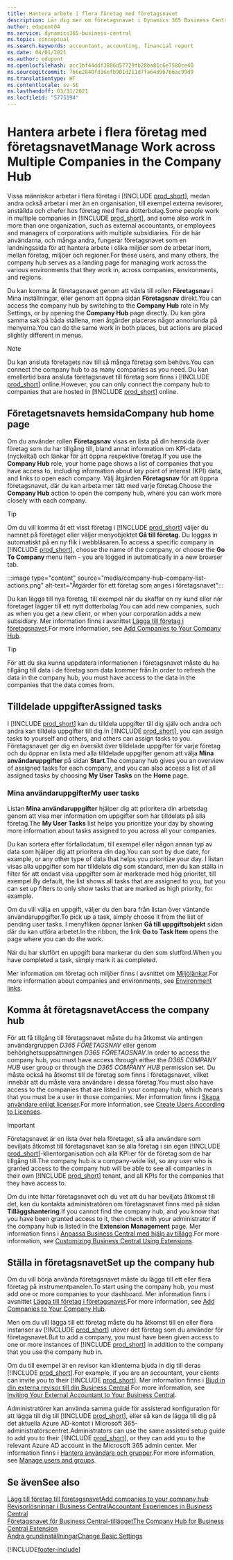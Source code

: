 ```yaml
---
title: Hantera arbete i flera företag med företagsnavet
description: Lär dig mer om företagsnavet i Dynamics 365 Business Central som du använder för att hantera ditt arbete över flera företag.
author: edupont04
ms.service: dynamics365-business-central
ms.topic: conceptual
ms.search.keywords: accountant, accounting, financial report
ms.date: 04/01/2021
ms.author: edupont
ms.openlocfilehash: acc1bf44ddf3886d57729fb28ba81c6e7580ce40
ms.sourcegitcommit: 766e2840fd16efb901d211d7fa64d96766ac99d9
ms.translationtype: HT
ms.contentlocale: sv-SE
ms.lasthandoff: 03/31/2021
ms.locfileid: "5775194"
---
```

# <a name="manage-work-across-multiple-companies-in-the-company-hub"></a><span data-ttu-id="3888d-103">Hantera arbete i flera företag med företagsnavet</span><span class="sxs-lookup"><span data-stu-id="3888d-103">Manage Work across Multiple Companies in the Company Hub</span></span>

<span data-ttu-id="3888d-104">Vissa människor arbetar i flera företag i [!INCLUDE [prod_short](includes/prod_short.md)], medan andra också arbetar i mer än en organisation, till exempel externa revisorer, anställda och chefer hos företag med flera dotterbolag.</span><span class="sxs-lookup"><span data-stu-id="3888d-104">Some people work in multiple companies in [!INCLUDE [prod_short](includes/prod_short.md)], and some also work in more than one organization, such as external accountants, or employees and managers of corporations with multiple subsidiaries.</span></span> <span data-ttu-id="3888d-105">För de här användarna, och många andra, fungerar företagsnavet som en landningssida för att hantera arbete i olika miljöer som de arbetar inom, mellan företag, miljöer och regioner.</span><span class="sxs-lookup"><span data-stu-id="3888d-105">For these users, and many others, the company hub serves as a landing page for managing work across the various environments that they work in, across companies, environments, and regions.</span></span>  

<span data-ttu-id="3888d-106">Du kan komma åt företagsnavet genom att växla till rollen **Företagsnav** i Mina inställningar, eller genom att öppna sidan **Företagsnav** direkt.</span><span class="sxs-lookup"><span data-stu-id="3888d-106">You can access the company hub by switching to the **Company Hub** role in My Settings, or by opening the **Company Hub** page directly.</span></span> <span data-ttu-id="3888d-107">Du kan göra samma sak på båda ställena, men åtgärder placeras något annorlunda på menyerna.</span><span class="sxs-lookup"><span data-stu-id="3888d-107">You can do the same work in both places, but actions are placed slightly different in menus.</span></span>  

> [!NOTE]
> <span data-ttu-id="3888d-108">Du kan ansluta företagets nav till så många företag som behövs.</span><span class="sxs-lookup"><span data-stu-id="3888d-108">You can connect the company hub to as many companies as you need.</span></span> <span data-ttu-id="3888d-109">Du kan emellertid bara ansluta företagsnavet till företag som finns i [!INCLUDE [prod_short](includes/prod_short.md)] online.</span><span class="sxs-lookup"><span data-stu-id="3888d-109">However, you can only connect the company hub to companies that are hosted in [!INCLUDE [prod_short](includes/prod_short.md)] online.</span></span>

## <a name="company-hub-home-page"></a><span data-ttu-id="3888d-110">Företagetsnavets hemsida</span><span class="sxs-lookup"><span data-stu-id="3888d-110">Company hub home page</span></span>

<span data-ttu-id="3888d-111">Om du använder rollen **Företagsnav** visas en lista på din hemsida över företag som du har tillgång till, bland annat information om KPI-data (nyckeltal) och länkar för att öppna respektive företag.</span><span class="sxs-lookup"><span data-stu-id="3888d-111">If you use the **Company Hub** role, your home page shows a list of companies that you have access to, including information about key point of interest (KPI) data, and links to open each company.</span></span> <!--You can customize the dashboard to show the data points that you want to see by adding or removing columns. For example, you might want to see taxes that are due, how many open sales documents each company has, or the number of purchase invoices that are due next week. You can configure the view to suit your needs. If you have added many companies, you can use filters to sort your view.--> <span data-ttu-id="3888d-112">Välj åtgärden **Företagsnav** för att öppna företagsnavet, där du kan arbeta mer tätt med varje företag.</span><span class="sxs-lookup"><span data-stu-id="3888d-112">Choose the **Company Hub** action to open the company hub, where you can work more closely with each company.</span></span>  

> [!TIP]
> <span data-ttu-id="3888d-113">Om du vill komma åt ett visst företag i [!INCLUDE [prod_short](includes/prod_short.md)] väljer du namnet på företaget eller väljer menyobjektet **Gå till företag**. Du loggas in automatiskt på en ny flik i webbläsaren.</span><span class="sxs-lookup"><span data-stu-id="3888d-113">To access a specific company in [!INCLUDE [prod_short](includes/prod_short.md)], choose the name of the company, or choose the **Go To Company** menu item - you are logged in automatically in a new browser tab.</span></span>

:::image type="content" source="media/company-hub-company-list-actions.png" alt-text="Åtgärder för ett företag som anges i företagsnavet":::

<span data-ttu-id="3888d-115">Du kan lägga till nya företag, till exempel när du skaffar en ny kund eller när företaget lägger till ett nytt dotterbolag.</span><span class="sxs-lookup"><span data-stu-id="3888d-115">You can add new companies, such as when you get a new client, or when your corporation adds a new subsidiary.</span></span> <span data-ttu-id="3888d-116">Mer information finns i avsnittet [Lägga till företag i företagsnavet](company-hub-add-company.md).</span><span class="sxs-lookup"><span data-stu-id="3888d-116">For more information, see [Add Companies to Your Company Hub](company-hub-add-company.md).</span></span>  

> [!TIP]
> <span data-ttu-id="3888d-117">För att du ska kunna uppdatera informationen i företagsnavet måste du ha tillgång till data i de företag som data kommer från.</span><span class="sxs-lookup"><span data-stu-id="3888d-117">In order to refresh the data in the company hub, you must have access to the data in the companies that the data comes from.</span></span>

<!--## Company details

In the **Company Hub** page, you can see more information about each company by choosing the name of the company that you want to learn more about. This opens the **Company Details** pane, where you can see additional information, such as the following:  

* Cash account balances  
* Cash flow forecast  
* Overdue purchase invoices  
* Overdue sales invoices  

> [!TIP]
> You can launch predefined Excel workbooks from the **Reports** tab in the ribbon. These Excel workbooks are designed as ready-to-print key financial statements and reports, but you can also modify them to fit your needs. For more information, see [Analyzing Financial Statements in Microsoft Excel](finance-analyze-excel.md).  

Otherwise, close the details pane and continue to the next company.  -->

## <a name="assigned-tasks"></a><span data-ttu-id="3888d-118">Tilldelade uppgifter</span><span class="sxs-lookup"><span data-stu-id="3888d-118">Assigned tasks</span></span>

<span data-ttu-id="3888d-119">I [!INCLUDE [prod_short](includes/prod_short.md)] kan du tilldela uppgifter till dig själv och andra och andra kan tilldela uppgifter till dig.</span><span class="sxs-lookup"><span data-stu-id="3888d-119">In [!INCLUDE [prod_short](includes/prod_short.md)], you can assign tasks to yourself and others, and others can assign tasks to you.</span></span> <span data-ttu-id="3888d-120">Företagsnavet ger dig en översikt över tilldelade uppgifter för varje företag och du öppnar en lista med alla tilldelade uppgifter genom att välja **Mina användaruppgifter** på sidan **Start**.</span><span class="sxs-lookup"><span data-stu-id="3888d-120">The company hub gives you an overview of assigned tasks for each company, and you can also access a list of all assigned tasks by choosing **My User Tasks** on the **Home** page.</span></span>  

<!--In the client company, you also have cues that call out tasks assigned to you in this particular client.  -->

### <a name="my-user-tasks"></a><span data-ttu-id="3888d-121">Mina användaruppgifter</span><span class="sxs-lookup"><span data-stu-id="3888d-121">My user tasks</span></span>

<span data-ttu-id="3888d-122">Listan **Mina användaruppgifter** hjälper dig att prioritera din arbetsdag genom att visa mer information om uppgifter som har tilldelats på alla företag.</span><span class="sxs-lookup"><span data-stu-id="3888d-122">The **My User Tasks** list helps you prioritize your day by showing more information about tasks assigned to you across all your companies.</span></span>  

<span data-ttu-id="3888d-123">Du kan sortera efter förfallodatum, till exempel eller någon annan typ av data som hjälper dig att prioritera din dag.</span><span class="sxs-lookup"><span data-stu-id="3888d-123">You can sort by due date, for example, or any other type of data that helps you prioritize your day.</span></span> <span data-ttu-id="3888d-124">I listan visas alla uppgifter som har tilldelats dig som standard, men du kan ställa in filter för att endast visa uppgifter som är markerade med hög prioritet, till exempel.</span><span class="sxs-lookup"><span data-stu-id="3888d-124">By default, the list shows all tasks that are assigned to you, but you can set up filters to only show tasks that are marked as high priority, for example.</span></span>  

<span data-ttu-id="3888d-125">Om du vill välja en uppgift, väljer du den bara från listan över väntande användaruppgifter.</span><span class="sxs-lookup"><span data-stu-id="3888d-125">To pick up a task, simply choose it from the list of pending user tasks.</span></span> <span data-ttu-id="3888d-126">I menyfliken öppnar länken **Gå till uppgiftsobjekt** sidan där du kan utföra arbetet.</span><span class="sxs-lookup"><span data-stu-id="3888d-126">In the ribbon, the link **Go to Task Item** opens the page where you can do the work.</span></span>  

<span data-ttu-id="3888d-127">När du har slutfört en uppgift bara markerar du den som slutförd.</span><span class="sxs-lookup"><span data-stu-id="3888d-127">When you have completed a task, simply mark it as completed.</span></span>  

<span data-ttu-id="3888d-128">Mer information om företag och miljöer finns i avsnittet om [Miljölänkar](company-hub-add-company.md#environment-links).</span><span class="sxs-lookup"><span data-stu-id="3888d-128">For more information about companies and environments, see [Environment links](company-hub-add-company.md#environment-links).</span></span>  

## <a name="access-the-company-hub"></a><span data-ttu-id="3888d-129">Komma åt företagsnavet</span><span class="sxs-lookup"><span data-stu-id="3888d-129">Access the company hub</span></span>

<span data-ttu-id="3888d-130">För att få tillgång till företagsnavet måste du ha åtkomst via antingen användargruppen *D365 FÖRETAGSNAV* eller genom behörighetsuppsättningen *D365 FÖRETAGSNAV*.</span><span class="sxs-lookup"><span data-stu-id="3888d-130">In order to access the company hub, you must have access through either the *D365 COMPANY HUB* user group or through the *D365 COMPANY HUB*  permission set.</span></span> <span data-ttu-id="3888d-131">Du måste också ha åtkomst till de företag som finns i företagsnavet, vilket innebär att du måste vara användare i dessa företag.</span><span class="sxs-lookup"><span data-stu-id="3888d-131">You must also have access to the companies that are listed in your company hub, which means that you must be a user in those companies.</span></span> <span data-ttu-id="3888d-132">Mer information finns i [Skapa användare enligt licenser](ui-how-users-permissions.md).</span><span class="sxs-lookup"><span data-stu-id="3888d-132">For more information, see [Create Users According to Licenses](ui-how-users-permissions.md).</span></span>  

> [!IMPORTANT]
> <span data-ttu-id="3888d-133">Företagsnavet är en lista över hela företaget, så alla användare som beviljats åtkomst till företagsnavet kan se alla företag i sin egen [!INCLUDE [prod_short](includes/prod_short.md)]-klientorganisation och alla KPI:er för de företag som de har tillgång till.</span><span class="sxs-lookup"><span data-stu-id="3888d-133">The company hub is a company-wide list, so any user who is granted access to the company hub will be able to see all companies in their own [!INCLUDE [prod_short](includes/prod_short.md)] tenant, and all KPIs for the companies that they have access to.</span></span>

<span data-ttu-id="3888d-134">Om du inte hittar företagsnavet och du vet att du har beviljats åtkomst till det, kan du kontakta administratören om företagsnavet finns med på sidan **Tilläggshantering**.</span><span class="sxs-lookup"><span data-stu-id="3888d-134">If you cannot find the company hub, and you know that you have been granted access to it, then check with your administrator if the company hub is listed in the **Extension Management** page.</span></span> <span data-ttu-id="3888d-135">Mer information finns i [Anpassa Business Central med hjälp av tillägg](ui-extensions.md).</span><span class="sxs-lookup"><span data-stu-id="3888d-135">For more information, see [Customizing Business Central Using Extensions](ui-extensions.md).</span></span>  

## <a name="set-up-the-company-hub"></a><span data-ttu-id="3888d-136">Ställa in företagsnavet</span><span class="sxs-lookup"><span data-stu-id="3888d-136">Set up the company hub</span></span>

<span data-ttu-id="3888d-137">Om du vill börja använda företagsnavet måste du lägga till ett eller flera företag på instrumentpanelen.</span><span class="sxs-lookup"><span data-stu-id="3888d-137">To start using the company hub, you must add one or more companies to your dashboard.</span></span> <span data-ttu-id="3888d-138">Mer information finns i avsnittet [Lägga till företag i företagsnavet](company-hub-add-company.md).</span><span class="sxs-lookup"><span data-stu-id="3888d-138">For more information, see [Add Companies to Your Company Hub](company-hub-add-company.md).</span></span>  

<span data-ttu-id="3888d-139">Men om du vill lägga till ett företag måste du ha åtkomst till en eller flera instanser av [!INCLUDE [prod_short](includes/prod_short.md)] utöver det företag som du använder för företagsnavet.</span><span class="sxs-lookup"><span data-stu-id="3888d-139">But to add a company, you must have been given access to one or more instances of [!INCLUDE [prod_short](includes/prod_short.md)] in addition to the company that you use the company hub in.</span></span>  

<span data-ttu-id="3888d-140">Om du till exempel är en revisor kan klienterna bjuda in dig till deras [!INCLUDE [prod_short](includes/prod_short.md)].</span><span class="sxs-lookup"><span data-stu-id="3888d-140">For example, if you are an accountant, your clients can invite you to their [!INCLUDE [prod_short](includes/prod_short.md)].</span></span> <span data-ttu-id="3888d-141">Mer information finns i [Bjud in din externa revisor till din Business Central](finance-accounting.md#inviteaccountant).</span><span class="sxs-lookup"><span data-stu-id="3888d-141">For more information, see [Inviting Your External Accountant to Your Business Central](finance-accounting.md#inviteaccountant).</span></span>  

<span data-ttu-id="3888d-142">Administratörer kan använda samma guide för assisterad konfiguration för att lägga till dig till [!INCLUDE [prod_short](includes/prod_short.md)], eller så kan de lägga till dig på det aktuella Azure AD-kontot i Microsoft 365-administratörscentret.</span><span class="sxs-lookup"><span data-stu-id="3888d-142">Administrators can use the same assisted setup guide to add you to their [!INCLUDE [prod_short](includes/prod_short.md)], or they can add you to the relevant Azure AD account in the Microsoft 365 admin center.</span></span> <span data-ttu-id="3888d-143">Mer information finns i [Hantera användare och grupper](/microsoft-365/admin/add-users/?view=o365-worldwide&preserve-view=true).</span><span class="sxs-lookup"><span data-stu-id="3888d-143">For more information, see [Manage users and groups](/microsoft-365/admin/add-users/?view=o365-worldwide&preserve-view=true).</span></span>  

## <a name="see-also"></a><span data-ttu-id="3888d-144">Se även</span><span class="sxs-lookup"><span data-stu-id="3888d-144">See also</span></span>

[<span data-ttu-id="3888d-145">Lägg till företag till företagsnavet</span><span class="sxs-lookup"><span data-stu-id="3888d-145">Add companies to your company hub</span></span>](company-hub-add-company.md)  
[<span data-ttu-id="3888d-146">Revisorlösningar i Business Central</span><span class="sxs-lookup"><span data-stu-id="3888d-146">Accountant Experiences in Business Central</span></span>](finance-accounting.md)  
[<span data-ttu-id="3888d-147">Företagsnavet för Business Central-tillägget</span><span class="sxs-lookup"><span data-stu-id="3888d-147">The Company Hub for Business Central Extension</span></span>](ui-extensions-company-hub.md)  
[<span data-ttu-id="3888d-148">Ändra grundinställningar</span><span class="sxs-lookup"><span data-stu-id="3888d-148">Change Basic Settings</span></span>](ui-change-basic-settings.md)  


[!INCLUDE[footer-include](includes/footer-banner.md)]